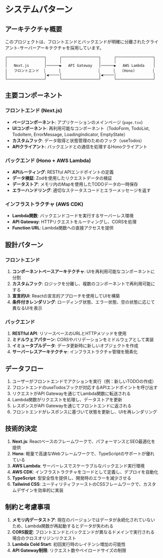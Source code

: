 # システムパターン

## アーキテクチャ概要
このプロジェクトは、フロントエンドとバックエンドが明確に分離されたクライアント-サーバーアーキテクチャを採用しています。

```
┌─────────────────┐      ┌─────────────────┐      ┌─────────────────┐
│                 │      │                 │      │                 │
│   Next.js       │──────▶   API Gateway   │──────▶   AWS Lambda    │
│   フロントエンド  │      │                 │      │   (Hono)        │
│                 │◀─────│                 │◀─────│                 │
└─────────────────┘      └─────────────────┘      └─────────────────┘
```

## 主要コンポーネント

### フロントエンド (Next.js)
- **ページコンポーネント**: アプリケーションのメインページ (`page.tsx`)
- **UIコンポーネント**: 再利用可能なコンポーネント（TodoForm, TodoList, TodoItem, ErrorMessage, LoadingIndicator, EmptyState）
- **カスタムフック**: データ取得と状態管理のためのフック（useTodos）
- **APIクライアント**: バックエンドとの通信を処理するHonoクライアント

### バックエンド (Hono + AWS Lambda)
- **APIルーティング**: RESTful APIエンドポイントの定義
- **データ検証**: Zodを使用したリクエストデータの検証
- **データストア**: メモリ内のMapを使用したTODOデータの一時保存
- **エラーハンドリング**: 適切なステータスコードとエラーメッセージを返す

### インフラストラクチャ (AWS CDK)
- **Lambda関数**: バックエンドコードを実行するサーバーレス環境
- **API Gateway**: HTTPリクエストをルーティングし、CORSを処理
- **Function URL**: Lambda関数への直接アクセスを提供

## 設計パターン

### フロントエンド
1. **コンポーネントベースアーキテクチャ**: UIを再利用可能なコンポーネントに分割
2. **カスタムフック**: ロジックを分離し、複数のコンポーネントで再利用可能にする
3. **宣言的UI**: Reactの宣言的アプローチを使用してUIを構築
4. **条件付きレンダリング**: ローディング状態、エラー状態、空の状態に応じて異なるUIを表示

### バックエンド
1. **RESTful API**: リソースベースのURLとHTTPメソッドを使用
2. **ミドルウェアパターン**: CORSやバリデーションをミドルウェアとして実装
3. **イミュータブルデータ**: データ更新時に新しいオブジェクトを作成
4. **サーバーレスアーキテクチャ**: インフラストラクチャ管理を簡素化

## データフロー
1. ユーザーがフロントエンドでアクションを実行（例：新しいTODOの作成）
2. フロントエンドのuseTodosフックが対応するAPIエンドポイントを呼び出す
3. リクエストがAPI Gatewayを通じてLambda関数に転送される
4. Lambda関数がリクエストを処理し、データストアを更新
5. レスポンスがAPI Gatewayを通じてフロントエンドに返される
6. フロントエンドがレスポンスに基づいて状態を更新し、UIを再レンダリング

## 技術的決定
1. **Next.js**: Reactベースのフレームワークで、パフォーマンスとSEO最適化を提供
2. **Hono**: 軽量で高速なWebフレームワークで、TypeScriptのサポートが優れている
3. **AWS Lambda**: サーバーレスでスケーラブルなバックエンド実行環境
4. **AWS CDK**: インフラストラクチャをコードとして定義し、デプロイを自動化
5. **TypeScript**: 型安全性を提供し、開発時のエラーを減少させる
6. **Tailwind CSS**: ユーティリティファーストのCSSフレームワークで、カスタムデザインを効率的に実装

## 制約と考慮事項
1. **メモリ内データストア**: 現在のバージョンではデータが永続化されていないため、Lambda関数が再起動するとデータが失われる
2. **CORS設定**: フロントエンドとバックエンドが異なるドメインで実行される場合のクロスオリジンリクエスト
3. **Lambda Cold Start**: 初回実行時のレイテンシ増加の可能性
4. **API Gateway制限**: リクエスト数やペイロードサイズの制限